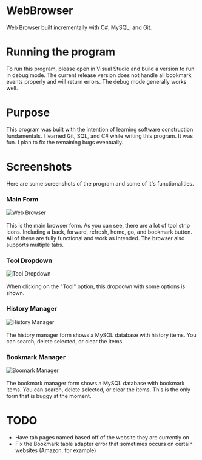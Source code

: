 # WebBrowser
Web Browser built incrementally with C#, MySQL, and Git.

# Running the program
To run this program, please open in Visual Studio and build a version to run in debug mode. The current release version
does not handle all bookmark events properly and will return errors. The debug mode generally works well.

# Purpose
This program was built with the intention of learning software construction fundamentals. I learned Git, SQL, and C# while writing this program. It was fun. I plan to fix the remaining bugs eventually.

# Screenshots
Here are some screenshots of the program and some of it's functionalities.
### Main Form
![Web Browser](https://i.imgur.com/8fqJGIR.png)<br/>
<br/>
This is the main browser form. As you can see, there are a lot of tool strip icons. Including a back, forward, refresh, home, go, and bookmark button. All of these are fully functional and work as intended. The browser also supports multiple tabs.
<br/>
### Tool Dropdown
![Tool Dropdown](https://i.imgur.com/ql0XhqZ.png)<br/>
<br/>
When clicking on the "Tool" option, this dropdown with some options is shown.
<br/>
### History Manager
![History Manager](https://i.imgur.com/LDnJ4OI.png)<br/>
<br/>
The history manager form shows a MySQL database with history items. You can search, delete selected, or clear the items.
<br/>
### Bookmark Manager
![Boomark Manager](https://i.imgur.com/Otm4wYM.png)<br/>
<br/>
The bookmark manager form shows a MySQL database with bookmark items. You can search, delete selected, or clear the items. This is the only form that is buggy at the moment.

# TODO
- Have tab pages named based off of the website they are currently on
- Fix the Bookmark table adapter error that sometimes occurs on certain websites (Amazon, for example)
